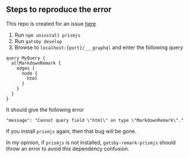 ## Steps to reproduce the error

This repo is created for an issue [here](https://github.com/gatsbyjs/gatsby/issues/20799)

1. Run `npm uninstall prismjs`
1. Run `gatsby develop`
1. Browse to `localhost:{port}/___graphql` and enter the following query

```
query MyQuery {
  allMarkdownRemark {
    edges {
      node {
        html
      }
    }
  }
}
```

It should give the following error

```
"message": "Cannot query field \"html\" on type \"MarkdownRemark\"."
```

If you install `prismjs` again, then that bug will be gone.

In my opinion, if `prismjs` is not installed, `gatsby-remark-prismjs` should throw an error to avoid this dependency confusion.
